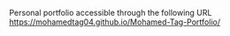 Personal portfolio accessible through the following URL
https://mohamedtag04.github.io/Mohamed-Tag-Portfolio/
